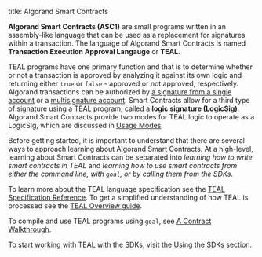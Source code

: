 title: Algorand Smart Contracts

**Algorand Smart Contracts (ASC1)** are small programs written in an assembly-like language that can be used as a replacement for signatures within a transaction. The language of Algorand Smart Contracts is named **Transaction Execution Approval Langauge** or **TEAL**. 

TEAL programs have one primary function and that is to determine whether or not a transaction is approved by analyzing it against its own logic and returning either `true` or `false` - approved or not approved, respectively. Algorand transactions can be authorized by [a signature from a single account](../transactions/signatures.md#single-signatures) or a [multisignature account](../transactions/signatures.md#multisignatures). Smart Contracts allow for a third type of signature using a TEAL program, called a **logic signature (LogicSig)**. Algorand Smart Contracts provide two modes for TEAL logic to operate as a LogicSig, which are discussed in [Usage Modes](modes.md).

Before getting started, it is important to understand that there are several ways to approach learning about Algorand Smart Contracts. At a high-level, learning about Smart Contracts can be separated into *learning how to write smart contracts in TEAL* and *learning how to use smart contracts from either the command line, with `goal`, or by calling them from the SDKs*.

To learn more about the TEAL language specification see the [TEAL Specification Reference](../../reference/teal/specification.md). To get a simplified understanding of how TEAL is processed see the [TEAL Overview guide](teal_overview.md).

To compile and use TEAL programs using `goal`, see [A Contract Walkthrough](goal_teal_walkthrough.md). 

To start working with TEAL with the SDKs, visit the [Using the SDKs](sdks.md) section.




